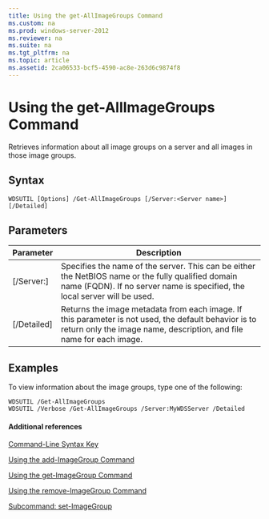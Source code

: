 ```yaml
---
title: Using the get-AllImageGroups Command
ms.custom: na
ms.prod: windows-server-2012
ms.reviewer: na
ms.suite: na
ms.tgt_pltfrm: na
ms.topic: article
ms.assetid: 2ca06533-bcf5-4590-ac8e-263d6c9874f8
---
```

# Using the get-AllImageGroups Command
Retrieves information about all image groups on a server and all images in those image groups.

## Syntax

```
WDSUTIL [Options] /Get-AllImageGroups [/Server:<Server name>] [/Detailed]
```

## Parameters

|Parameter|Description|
|-------------|---------------|
|\[\/Server:<Server name>\]|Specifies the name of the server. This can be either the NetBIOS name or the fully qualified domain name \(FQDN\). If no server name is specified, the local server will be used.|
|\[\/Detailed\]|Returns the image metadata from each image. If this parameter is not used, the default behavior is to return only the image name, description, and file name for each image.|

## <a name="BKMK_examples"></a>Examples
To view information about the image groups, type one of the following:

```
WDSUTIL /Get-AllImageGroups
WDSUTIL /Verbose /Get-AllImageGroups /Server:MyWDSServer /Detailed
```

#### Additional references
[Command-Line Syntax Key](../../Command-Line-Syntax-Key.md)

[Using the add-ImageGroup Command](../using-the-add-command/Using-the-add-ImageGroup-Command.md)

[Using the get-ImageGroup Command](Using-the-get-ImageGroup-Command.md)

[Using the remove-ImageGroup Command](../using-the-remove-command/Using-the-remove-ImageGroup-Command.md)

[Subcommand: set-ImageGroup](../the-set-command/Subcommand--set-ImageGroup.md)


